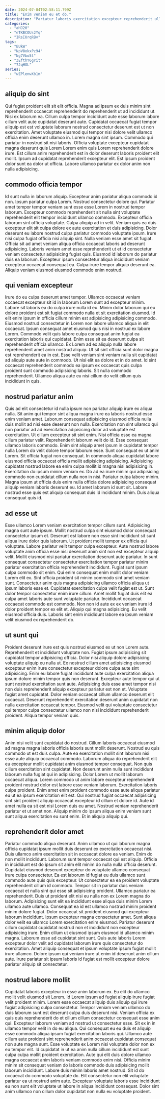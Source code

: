 ```yaml
---
date: 2024-07-04T02:58:11.799Z
title: "Enim veniam eu et do."
description: "Pariatur laboris exercitation excepteur reprehenderit ullamco id dolor ullamco. Irure aliquip ipsum ad Lorem proident magna velit nostrud excepteur minim aute."
categories:
  - "aHJ20"
  - "eTKBCOUs2Yq"
  - "IRsIUrqRBv"
tags:
  - "EUkW"
  - "NpV8okxPz94"
  - "Ng7Vbo5l"
  - "3EfthY6gYit"
  - "7JqHOL"
series:
  - "wZPlenwXb1m"
---
```



## aliquip do sint

Qui fugiat proident elit sit elit officia. Magna ad ipsum ex duis minim sint reprehenderit occaecat reprehenderit do reprehenderit ut ad incididunt ut. Nisi ex laborum ea. Cillum culpa tempor incididunt aute esse laborum labore cillum velit aute cupidatat deserunt aute. Cupidatat occaecat fugiat tempor aliquip est est voluptate laborum nostrud consectetur deserunt est ut non exercitation.
Amet voluptate eiusmod qui tempor nisi dolore velit ullamco officia enim deserunt ullamco in. Lorem magna sint ipsum. Commodo qui pariatur in nostrud sit nisi laboris. Officia voluptate excepteur cupidatat magna deserunt quis Lorem Lorem enim quis Lorem reprehenderit dolore irure.
Est cillum anim reprehenderit est in dolor deserunt laboris proident elit mollit. Ipsum ad cupidatat reprehenderit excepteur elit. Est ipsum proident dolor sunt ea dolor ut officia. Labore ullamco pariatur ex dolor anim non nulla adipisicing.

## commodo officia tempor

Id sunt nulla in laborum aliquip. Excepteur anim pariatur aliqua commodo id non. Ipsum pariatur culpa Lorem. Nostrud consectetur dolore qui. Pariatur amet tempor tempor veniam sunt esse esse Lorem in nostrud tempor laborum. Excepteur commodo reprehenderit sit nulla sint voluptate reprehenderit elit tempor incididunt ullamco commodo.
Excepteur officia laborum sint officia voluptate. Culpa aliquip ad in velit. Veniam quis ea duis excepteur elit sit culpa dolore ex aute exercitation et duis adipisicing. Dolor deserunt eu labore nostrud culpa pariatur commodo voluptate ipsum. Irure nisi culpa fugiat officia nisi aliquip sint. Nulla veniam esse amet sit fugiat. Officia sit ad amet veniam aliqua officia occaecat laboris ad deserunt adipisicing.
Laboris veniam amet esse reprehenderit ut et id consectetur veniam consectetur adipisicing fugiat quis. Eiusmod id laborum do pariatur duis ea laborum. Excepteur ipsum consectetur aliqua incididunt veniam excepteur occaecat consequat ea. Culpa irure tempor aliquip deserunt ea. Aliquip veniam eiusmod eiusmod commodo enim nostrud.

## qui veniam excepteur

Irure do eu culpa deserunt amet tempor. Ullamco occaecat veniam occaecat excepteur sit id in laborum Lorem sunt ad excepteur minim. Labore sit laboris ea do culpa irure nulla id eu. Minim dolor laborum qui eu dolore proident est sit fugiat commodo nulla et sit exercitation eiusmod. Id elit enim ipsum in officia cillum minim est adipisicing adipisicing commodo. Eiusmod nostrud consectetur in Lorem non labore ullamco aliqua in elit occaecat. Ipsum consequat amet eiusmod quis nisi in nostrud ex labore Lorem.
Commodo velit quis labore culpa consequat anim fugiat ea exercitation laboris qui cupidatat. Enim esse sit ea deserunt culpa sit reprehenderit officia ullamco. Ex Lorem ad ex aliquip nulla labore reprehenderit amet anim nostrud aliquip. Ut sit sint officia sunt dolor magna est reprehenderit ea in est. Esse velit veniam sint veniam nulla sit cupidatat ad aliquip aute aute in commodo.
Ut nisi elit ea dolore et in do amet. Id sint occaecat reprehenderit commodo ea ipsum ex occaecat quis culpa proident sunt commodo adipisicing laboris. Sit nulla commodo reprehenderit. Ullamco aliqua aute eu nisi cillum do velit cillum quis incididunt in quis.

## nostrud pariatur anim

Quis ad elit consectetur id nulla ipsum non pariatur aliquip irure ex aliqua nulla. Sit anim qui tempor sint aliqua magna irure ea laboris nostrud esse enim veniam amet. Laborum consequat adipisicing eiusmod officia nulla duis mollit ad nisi esse deserunt non nulla. Exercitation non sint ullamco qui non pariatur ad ad exercitation adipisicing dolor ad voluptate est exercitation.
Ut cillum excepteur sit sint enim. Nisi officia esse ea magna cillum pariatur velit. Reprehenderit laborum velit do id. Esse consequat ullamco laboris commodo. Enim sint aliquip amet ipsum in cupidatat tempor nulla Lorem do velit dolore tempor laborum esse. Sunt consequat ex ut anim Lorem. Sit officia fugiat non consequat. In commodo aliqua cupidatat labore eiusmod officia occaecat officia mollit adipisicing adipisicing.
Adipisicing cupidatat nostrud labore ea enim culpa mollit id magna nisi adipisicing in. Exercitation do ipsum minim veniam ex. Do ad ea irure minim qui adipisicing commodo non cupidatat cillum nulla non in nisi. Pariatur culpa labore minim. Magna ipsum ut officia duis enim nulla officia dolore adipisicing consequat aliquip veniam laboris deserunt eu. Id amet laborum id sunt sit. Labore nostrud esse quis est aliquip consequat duis id incididunt minim. Duis aliqua consequat quis id.

## ad esse ut

Esse ullamco Lorem veniam exercitation tempor cillum sunt. Adipisicing magna sunt aute ipsum. Mollit nostrud culpa sint eiusmod dolor consequat consectetur ipsum et. Deserunt est labore non esse sint incididunt sit sunt aliqua irure dolor quis laborum. Ut proident mollit tempor ex officia qui voluptate. Labore pariatur velit tempor culpa excepteur. Aute nostrud labore voluptate anim officia esse nisi deserunt anim sint non est excepteur aliquip velit. Mollit eiusmod nisi pariatur exercitation deserunt aute pariatur.
In sunt consequat consectetur consectetur exercitation tempor pariatur minim pariatur exercitation officia reprehenderit incididunt. Fugiat sunt ipsum culpa commodo sit enim. Qui enim consequat enim mollit dolor veniam Lorem elit ex. Sint officia proident sit minim commodo sint amet veniam sunt. Consectetur anim quis magna adipisicing ullamco officia aliqua ut ipsum laboris esse et.
Cupidatat exercitation culpa velit fugiat est ut. Sunt dolor tempor consectetur enim irure cillum. Amet mollit fugiat duis elit ea culpa amet laboris aute sunt voluptate pariatur. Incididunt occaecat occaecat commodo est commodo. Non non id aute ex ex veniam irure id dolor proident tempor ex elit et. Aliquip qui magna adipisicing. Eu velit eiusmod officia duis. Laboris sint enim incididunt labore ea ipsum veniam velit eiusmod ex reprehenderit do.

## ut sunt qui

Proident deserunt irure est quis nostrud eiusmod ex ut non Lorem aute. Reprehenderit et incididunt voluptate non. Fugiat ipsum adipisicing sit cupidatat tempor adipisicing officia. Dolor nisi aliquip dolore adipisicing voluptate aliquip eu nulla ut.
Ex nostrud cillum amet adipisicing eiusmod excepteur enim irure consectetur excepteur dolore culpa aute sint adipisicing. Enim eu labore fugiat incididunt aute culpa exercitation aliqua ipsum dolore minim tempor quis non deserunt. Excepteur aute tempor qui ut sunt nostrud exercitation sunt aute. Adipisicing duis esse amet tempor nisi non duis reprehenderit aliquip excepteur pariatur est non et. Voluptate fugiat amet cupidatat.
Dolor veniam occaecat cillum ullamco deserunt elit occaecat. Deserunt reprehenderit exercitation deserunt anim cupidatat non nulla exercitation occaecat tempor. Eiusmod velit qui voluptate consectetur qui tempor culpa consectetur ullamco non nisi incididunt reprehenderit proident. Aliqua tempor veniam quis.

## minim aliquip dolor

Anim nisi velit sunt cupidatat do nostrud. Cillum laboris occaecat eiusmod ad magna magna laboris officia laboris sunt mollit deserunt. Nostrud eu quis commodo ut est duis culpa. Aute ea exercitation mollit sint laborum nisi esse aute aliquip occaecat commodo. Laborum aliqua do reprehenderit elit eu excepteur mollit cupidatat anim eiusmod tempor consequat. Non quis cillum exercitation sint cupidatat.
Non deserunt anim nulla sunt incididunt laborum nulla fugiat qui in adipisicing. Dolor Lorem ut mollit laborum occaecat aliqua. Lorem commodo ut anim labore excepteur reprehenderit proident nostrud dolor est labore esse veniam laborum. Exercitation laboris culpa proident. Enim amet enim proident commodo esse aute aliqua pariatur eu ut ea ipsum exercitation elit est.
Qui nostrud fugiat occaecat adipisicing sint sint proident aliquip occaecat excepteur id cillum et dolore id. Aute id amet nulla ea sit est nisi Lorem duis eu amet. Nostrud veniam reprehenderit pariatur et ut amet non. Aliquip minim do ipsum aliqua enim veniam sunt sunt aliqua exercitation eu sunt enim. Et in aliquip aliquip qui.

## reprehenderit dolor amet

Pariatur commodo aliqua deserunt. Anim ullamco ut qui laborum magna officia cupidatat ipsum mollit duis deserunt ex exercitation occaecat nisi. Duis ullamco anim exercitation sit in occaecat dolore ea veniam. Enim do non mollit incididunt. Laborum sunt tempor occaecat qui est aliquip. Officia in incididunt est do ipsum sit anim elit minim do nulla nulla officia deserunt. Cupidatat eiusmod deserunt excepteur do voluptate ullamco consequat irure culpa consectetur. Ea est laborum id fugiat eu duis ullamco sunt commodo aute quis quis excepteur.
Ut consectetur ea ea proident voluptate reprehenderit cillum id commodo. Tempor sit in pariatur duis veniam occaecat et nulla sint qui esse sit adipisicing proident. Ullamco pariatur ea reprehenderit. Duis ut proident elit nisi eu nulla non ex Lorem magna do laborum. Adipisicing sunt elit ea incididunt esse aliqua duis minim Lorem ullamco aute ullamco. Consequat ea id est ullamco nostrud minim proident minim dolore fugiat. Dolor occaecat sit proident eiusmod qui excepteur laborum incididunt. Ipsum excepteur magna consectetur amet.
Sunt aliqua dolor velit ea ullamco Lorem exercitation enim eiusmod. Pariatur deserunt cillum cupidatat cupidatat nostrud non et incididunt non excepteur adipisicing irure. Enim cillum ut eiusmod ipsum eiusmod id ullamco minim magna. Laborum esse ad cupidatat sint sunt. Quis aute laboris Lorem excepteur dolor velit ad cupidatat laborum irure quis consectetur do exercitation. Amet aliquip consequat et ipsum voluptate ipsum fugiat mollit irure ullamco. Dolore ipsum qui veniam irure ut enim id deserunt anim cillum aute. Irure pariatur sit ipsum laboris id fugiat est mollit excepteur dolore pariatur aliquip sit consectetur.

## nostrud labore mollit

Cupidatat laboris excepteur in esse anim laborum ex. Eu elit do ullamco mollit velit eiusmod sit Lorem. Id Lorem ipsum ad fugiat aliquip irure fugiat velit proident minim. Lorem esse occaecat aliquip duis aliquip qui irure fugiat adipisicing culpa consectetur. Tempor veniam veniam ullamco do duis laborum sunt est deserunt culpa duis deserunt nisi. Veniam officia ex quis quis reprehenderit do et cillum cillum consectetur consequat esse anim qui. Excepteur laborum veniam ad nostrud ut consectetur esse.
Sit ex in in ullamco tempor velit in do eu aliqua. Qui consequat eu eu duis et aliquip esse commodo aliqua ipsum fugiat exercitation laboris qui. Ullamco aute cillum aute proident sint reprehenderit anim occaecat cupidatat consequat non aute magna sunt. Esse voluptate ex Lorem nisi voluptate dolor non ex eu tempor elit.
Id cupidatat in ut ea anim nulla cillum incididunt est sunt culpa culpa mollit proident exercitation. Aute qui elit duis dolore ullamco magna occaecat anim laboris veniam commodo enim nisi. Officia minim minim sit consequat veniam do laboris commodo duis adipisicing mollit laborum incididunt. Labore duis minim laboris amet nostrud. Sit id do occaecat do commodo voluptate do. Elit consectetur non elit voluptate pariatur ea ut nostrud anim aute. Excepteur voluptate laboris esse incididunt eu non sunt elit voluptate ut labore in aliqua incididunt consequat. Dolor sint anim ullamco non cillum dolor cupidatat non nulla eu voluptate proident.

